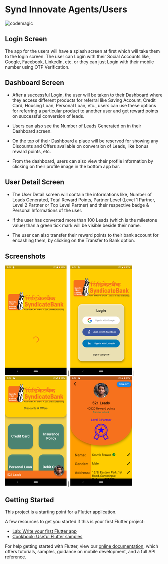 # Synd Innovate Agents/Users 
![codemagic](https://api.codemagic.io/apps/5d74d70e166ac95263f77de5/5d74d70e166ac95263f77de4/status_badge.svg)

## Login Screen
The app for the users will have a splash screen at first which will take them to the login screen. The user can Login with their Social Accounts like, Google, Facebook, LinkedIn, etc. or they can just Login with their mobile number using OTP Verification.

## Dashboard Screen
* After a successful Login, the user will be taken to their Dashboard where they access different products for referral like Saving Account, Credit Card, Housing Loan, Personal Loan, etc., users can use these options for referring a particular product to another user and get reward points on successful conversion of leads.

* Users can also see the Number of Leads Generated on in their Dashboard screen.

* On the top of their Dashboard a place will be reserved for showing any Discounts and Offers available on conversion of Leads, like bonus reward points, etc.

* From the dashboard, users can also view their profile information by clicking on their profile image in the bottom app bar.

## User Detail Screen
* The User Detail screen will contain the informations like, Number of Leads Generated, Total Reward Points, Partner Level (Level 1 Partner, Level 2 Partner or Top Level Partner) and their respective badge & Personal Informations of the user.

* If the user has converted more than 100 Leads (which is the milestone value) than a green tick mark will be visible beside their name.

* The user can also transfer their reward points to their bank account for encashing them, by clicking on the Transfer to Bank option.

## Screenshots
<img src="https://github.com/sbis04/synd_innovate_prototype/blob/master/Agents%20Screenshot/Agents_1.png" height="350" alt="Screenshot"/> | <img src="https://github.com/sbis04/synd_innovate_prototype/blob/master/Agents%20Screenshot/Agents_2.png" height="350" alt="Screenshot"/> | <img src="https://github.com/sbis04/synd_innovate_prototype/blob/master/Agents%20Screenshot/Agents_3.png" height="350" alt="Screenshot"/> | <img src="https://github.com/sbis04/synd_innovate_prototype/blob/master/Agents%20Screenshot/Agents_4.png" height="350" alt="Screenshot"/>

## Getting Started

This project is a starting point for a Flutter application.

A few resources to get you started if this is your first Flutter project:

- [Lab: Write your first Flutter app](https://flutter.dev/docs/get-started/codelab)
- [Cookbook: Useful Flutter samples](https://flutter.dev/docs/cookbook)

For help getting started with Flutter, view our
[online documentation](https://flutter.dev/docs), which offers tutorials,
samples, guidance on mobile development, and a full API reference.
